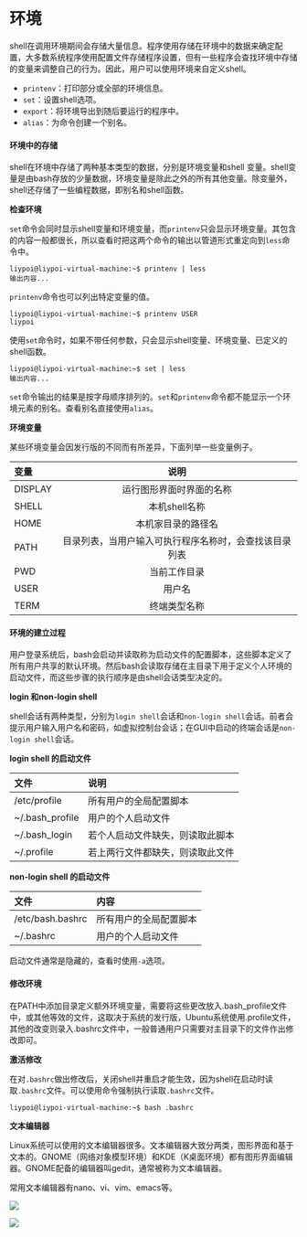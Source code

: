 # 环境

shell在调用环境期间会存储大量信息。程序使用存储在环境中的数据来确定配置，大多数系统程序使用配置文件存储程序设置，但有一些程序会查找环境中存储的变量来调整自己的行为。因此，用户可以使用环境来自定义shell。

* `printenv`：打印部分或全部的环境信息。
* `set`：设置shell选项。
* `export`：将环境导出到随后要运行的程序中。
* `alias`：为命令创建一个别名。

#### 环境中的存储

shell在环境中存储了两种基本类型的数据，分别是环境变量和shell 变量。shell变量是由bash存放的少量数据，环境变量是除此之外的所有其他变量。除变量外，shell还存储了一些编程数据，即别名和shell函数。

**检查环境**

`set`命令会同时显示shell变量和环境变量，而`printenv`只会显示环境变量。其包含的内容一般都很长，所以查看时把这两个命令的输出以管道形式重定向到`less`命令中。

```text
liypoi@liypoi-virtual-machine:~$ printenv | less
输出内容...
```

`printenv`命令也可以列出特定变量的值。

```text
liypoi@liypoi-virtual-machine:~$ printenv USER
liypoi
```

使用`set`命令时，如果不带任何参数，只会显示shell变量、环境变量、已定义的shell函数。

```text
liypoi@liypoi-virtual-machine:~$ set | less
输出内容...
```

`set`命令输出的结果是按字母顺序排列的。`set`和`printenv`命令都不能显示一个环境元素的别名。查看别名直接使用`alias`。

**环境变量**

某些环境变量会因发行版的不同而有所差异，下面列举一些变量例子。

| 变量 | 说明 |
| :--- | :---: |
| DISPLAY | 运行图形界面时界面的名称 |
| SHELL | 本机shell名称 |
| HOME | 本机家目录的路径名 |
| PATH | 目录列表，当用户输入可执行程序名称时，会查找该目录列表 |
| PWD | 当前工作目录 |
| USER | 用户名 |
| TERM | 终端类型名称 |

#### 环境的建立过程

用户登录系统后，bash会启动并读取称为启动文件的配置脚本，这些脚本定义了所有用户共享的默认环境。然后bash会读取存储在主目录下用于定义个人环境的启动文件，而这些步骤的执行顺序是由shell会话类型决定的。

**login 和non-login shell**

shell会话有两种类型，分别为`login shell`会话和`non-login shell`会话。前者会提示用户输入用户名和密码，如虚拟控制台会话；在GUI中启动的终端会话是`non-login shell`会话。

**login shell 的启动文件**

| 文件 | 说明 |
| :--- | :--- |
| /etc/profile | 所有用户的全局配置脚本 |
| ~/.bash\_profile | 用户的个人启动文件 |
| ~/.bash\_login | 若个人启动文件缺失，则读取此脚本 |
| ~/.profile | 若上两行文件都缺失，则读取此文件 |

**non-login shell 的启动文件**

| 文件 | 内容 |
| :--- | :--- |
| /etc/bash.bashrc | 所有用户的全局配置脚本 |
| ~/.bashrc | 用户的个人启动文件 |

启动文件通常是隐藏的，查看时使用`-a`选项。

#### 修改环境

在PATH中添加目录定义额外环境变量，需要将这些更改放入.bash\_profile文件中，或其他等效的文件，这取决于系统的发行版，Ubuntu系统使用.profile文件，其他的改变则录入.bashrc文件中，一般普通用户只需要对主目录下的文件作出修改即可。

**激活修改**

在对`.bashrc`做出修改后，关闭shell并重启才能生效，因为shell在启动时读取`.bashrc`文件。可以使用命令强制执行读取`.bashrc`文件。

```text
liypoi@liypoi-virtual-machine:~$ bash .bashrc
```

**文本编辑器**

Linux系统可以使用的文本编辑器很多。文本编辑器大致分两类，图形界面和基于文本的。GNOME（网络对象模型环境）和KDE（K桌面环境）都有图形界面编辑器。GNOME配备的编辑器叫gedit，通常被称为文本编辑器。

常用文本编辑器有nano、vi、vim、emacs等。

![](http://image-liypo.test.upcdn.net/Blog_Picture/%E6%BC%94%E7%A4%BA9.png)

![](http://image-liypo.test.upcdn.net/Blog_Picture/%E6%BC%94%E7%A4%BA10.png)

